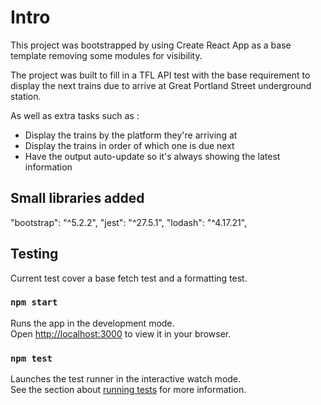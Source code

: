 # Intro

This project was bootstrapped by using Create React App as a base template removing some modules for visibility.

The project was built to fill in a TFL API test with the base requirement to display the next trains due to arrive at Great Portland Street underground station.

As well as extra tasks such as :

- Display the trains by the platform they're arriving at
- Display the trains in order of which one is due next
- Have the output auto-update so it's always showing the latest information


## Small libraries added

"bootstrap": "^5.2.2",
"jest": "^27.5.1",
"lodash": "^4.17.21",

## Testing

Current test cover a base fetch test and a formatting test.
### `npm start`

Runs the app in the development mode.\
Open [http://localhost:3000](http://localhost:3000) to view it in your browser.

### `npm test`

Launches the test runner in the interactive watch mode.\
See the section about [running tests](https://facebook.github.io/create-react-app/docs/running-tests) for more information.


